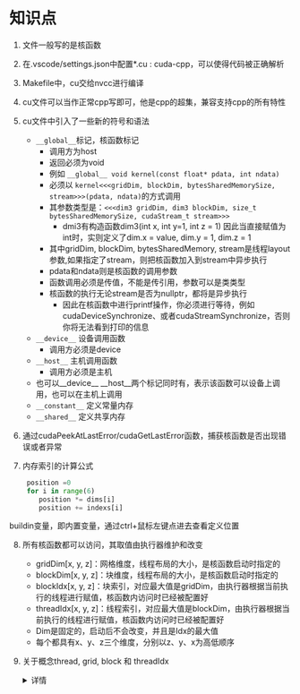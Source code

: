 # 知识点
1. 文件一般写的是核函数
2. 在.vscode/settings.json中配置*.cu : cuda-cpp，可以使得代码被正确解析
3. Makefile中，cu交给nvcc进行编译
4. cu文件可以当作正常cpp写即可，他是cpp的超集，兼容支持cpp的所有特性
5. cu文件中引入了一些新的符号和语法
    - `__global__`标记，核函数标记
        - 调用方为host
        - 返回必须为void
        - 例如 `__global__ void kernel(const float* pdata, int ndata)`
        - 必须以 `kernel<<<gridDim, blockDim, bytesSharedMemorySize, stream>>>(pdata, ndata)`的方式调用
        - 其参数类型是：`<<<dim3 gridDim, dim3 blockDim, size_t bytesSharedMemorySize, cudaStream_t stream>>>`
            - dmi3有构造函数dim3(int x, int y=1, int z = 1)
            因此当直接赋值为int时，实则定义了dim.x = value, dim.y = 1, dim.z = 1
        - 其中gridDim, blockDim, bytesSharedMemory, stream是线程layout参数,如果指定了stream，则把核函数加入到stream中异步执行
        - pdata和ndata则是核函数的调用参数
        - 函数调用必须是传值，不能是传引用，参数可以是类类型
        - 核函数的执行无论stream是否为nullptr，都将是异步执行
            - 因此在核函数中进行printf操作，你必须进行等待，例如cudaDeviceSynchronize、或者cudaStreamSynchronize，否则你将无法看到打印的信息
    - `__device__` 设备调用函数
        - 调用方必须是device
    - `__host__` 主机调用函数
        - 调用方必须是主机
    - 也可以__device__ __host__两个标记同时有，表示该函数可以设备上调用，也可以在主机上调用
    - `__constant__` 定义常量内存
    - `__shared__` 定义共享内存
6. 通过cudaPeekAtLastError/cudaGetLastError函数，捕获核函数是否出现错误或者异常

7. 内存索引的计算公式
    ```python
     position =0
     for i in range(6)
        position *= dims[i]
        position += indexs[i]
    ```
buildin变量，即内置变量，通过ctrl+鼠标左键点进去查看定义位置

8. 所有核函数都可以访问，其取值由执行器维护和改变
    - gridDim[x, y, z]：网格维度，线程布局的大小，是核函数启动时指定的
    - blockDim[x, y, z]：块维度，线程布局的大小，是核函数启动时指定的
    - blockIdx[x, y, z]：块索引，对应最大值是gridDim，由执行器根据当前执行的线程进行赋值，核函数内访问时已经被配置好
    - threadIdx[x, y, z]：线程索引，对应最大值是blockDim，由执行器根据当前执行的线程进行赋值，核函数内访问时已经被配置好
    - Dim是固定的，启动后不会改变，并且是Idx的最大值
    - 每个都具有x、y、z三个维度，分别以z、y、x为高低顺序

9. 关于概念thread, grid, block 和 threadIdx
   <details> <!--thread, grid, block -->
   <summary> 详情 </summary>

   - 首先，先不严谨地认为，GPU相当于一个立方体，这个立方体有很多小方块如图 [3.organization-of-threads.jpg](images/3.organization-of-threads.jpg)
   - 每个小块都是一个thread，为了讨论方便，我们只考虑2D的，如图 [1.block-and-grid.jpg](images/1.block-and-grid.jpg)
   - 我们关心的是某一个thread的位置（比如说[1.block-and-grid.jpg](images/1.block-and-grid.jpg) 中的黄色方块）
     - 它在2D的位置是(blockIdx.x, blockIdx.y, threadIdx.x, threadIdx.y) =(1, 0, 1, 1)
     - 如果将这个2D展开成1D，这个黄色thread 的1D位置是 13
     - 计算方式 如图：[2.example.jpg](images/2.example.jpg)
     - 但是一般情况，为了简化问题，我们只需要用到 threadIdx.x，blockIdx.x，blockDim.x 这三个量即可，所以计算idx 的公式如下：
       - int idx = threadIdx.x + blockIdx.x * blockDim.x; 其表示的含义是要求thread的1D idx，先得知道在第几个block里，再知道在这个block里的第几个thread
   
   </details> <!--thread, grid, block -->